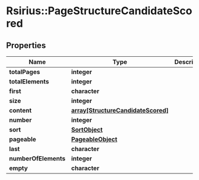 # Rsirius::PageStructureCandidateScored


## Properties
Name | Type | Description | Notes
------------ | ------------- | ------------- | -------------
**totalPages** | **integer** |  | [optional] 
**totalElements** | **integer** |  | [optional] 
**first** | **character** |  | [optional] 
**size** | **integer** |  | [optional] 
**content** | [**array[StructureCandidateScored]**](StructureCandidateScored.md) |  | [optional] 
**number** | **integer** |  | [optional] 
**sort** | [**SortObject**](SortObject.md) |  | [optional] 
**pageable** | [**PageableObject**](PageableObject.md) |  | [optional] 
**last** | **character** |  | [optional] 
**numberOfElements** | **integer** |  | [optional] 
**empty** | **character** |  | [optional] 


